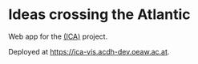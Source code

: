 # Ideas crossing the Atlantic

Web app for the [(ICA)](https://ica.acdh-dev.oeaw.ac.at/) project.

Deployed at <https://ica-vis.acdh-dev.oeaw.ac.at>.

